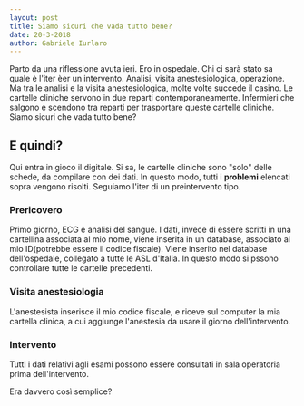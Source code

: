 ```yaml
---
layout: post
title: Siamo sicuri che vada tutto bene?
date: 20-3-2018
author: Gabriele Iurlaro
---
```


Parto da una riflessione avuta ieri. Ero in ospedale. Chi ci sarà stato sa quale è l'iter èer un intervento. Analisi, visita anestesiologica, operazione. Ma tra le analisi e la visita anestesiologica, molte volte succede il casino. Le cartelle cliniche servono in due reparti contemporaneamente. Infermieri che salgono e scendono tra reparti per trasportare queste cartelle cliniche. Siamo sicuri che vada tutto bene?

## E quindi?

Qui entra in gioco il digitale. Si sa, le cartelle cliniche sono "solo" delle schede, da compilare con dei dati. In questo modo, tutti i **problemi** elencati sopra vengono risolti. Seguiamo l'iter di un preintervento tipo.

### Prericovero

Primo giorno, ECG e analisi del sangue. I dati, invece di essere scritti in una cartellina associata al mio nome, viene inserita in un database, associato al mio ID(potrebbe essere il codice fiscale). Viene inserito nel database dell'ospedale, collegato a tutte le ASL d'Italia. In questo modo si pssono controllare tutte le cartelle precedenti.

### Visita anestesiologia

L'anestesista inserisce il mio codice fiscale, e riceve sul computer la mia cartella clinica, a cui aggiunge l'anestesia da usare il giorno dell'intervento.

### Intervento

Tutti i dati relativi agli esami possono essere consultati in sala operatoria prima dell'intervento.


Era davvero così semplice?